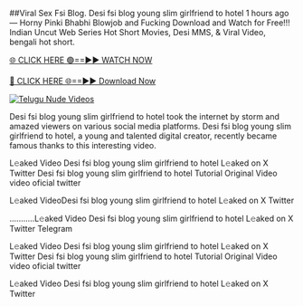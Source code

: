 ##Viral Sex Fsi Blog. Desi fsi blog young slim girlfriend to hotel
1 hours ago — Horny Pinki Bhabhi Blowjob and Fucking Download and Watch for Free!!! Indian Uncut Web Series Hot Short Movies, Desi MMS, & Viral Video, bengali hot short.

[🌐 CLICK HERE 🟢==►► WATCH NOW](https://hqvideonet.blogspot.com/2025/02/ngthb.html)

[🔴 CLICK HERE 🌐==►► Download Now](https://hqvideonet.blogspot.com/2025/02/ngthb.html)

[![Telugu Nude Videos](https://i.imgur.com/dJHk4Zq.gif)](https://hqvideonet.blogspot.com/2025/02/ngthb.html)


Desi fsi blog young slim girlfriend to hotel took the internet by storm and amazed viewers on various social media platforms. Desi fsi blog young slim girlfriend to hotel, a young and talented digital creator, recently became famous thanks to this interesting video.

L𝚎aked Video Desi fsi blog young slim girlfriend to hotel L𝚎aked on X Twitter
Desi fsi blog young slim girlfriend to hotel Tutorial Original Video video oficial twitter

L𝚎aked VideoDesi fsi blog young slim girlfriend to hotel L𝚎aked on X Twitter

...........L𝚎aked Video Desi fsi blog young slim girlfriend to hotel L𝚎aked on X Twitter Telegram

L𝚎aked Video Desi fsi blog young slim girlfriend to hotel L𝚎aked on X Twitter
Desi fsi blog young slim girlfriend to hotel Tutorial Original Video video oficial twitter

L𝚎aked Video Desi fsi blog young slim girlfriend to hotel L𝚎aked on X Twitter